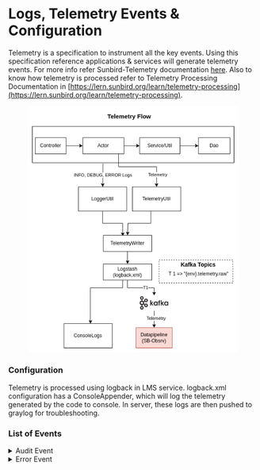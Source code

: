 # Logs, Telemetry Events & Configuration

Telemetry is a specification to instrument all the key events. Using this specification reference applications & services will generate telemetry events. For more info refer Sunbird-Telemetry documentation [here](https://telemetry.sunbird.org/). Also to know how telemetry is processed refer to Telemetry Processing Documentation in [https://lern.sunbird.org/learn/telemetry-processing](https://lern.sunbird.org/learn/telemetry-processing).

<figure><img src="../../../.gitbook/assets/Logs and telemetry.drawio.png" alt=""><figcaption></figcaption></figure>

### Configuration

Telemetry is processed using logback in LMS service. logback.xml configuration has a ConsoleAppender, which will log the telemetry generated by the code to console. In server, these logs are then pushed to graylog for troubleshooting.&#x20;



### List of Events <a href="#list-of-events" id="list-of-events"></a>

<details>

<summary>Audit Event</summary>

```
Sample Event:
{
   "eid":"AUDIT",
   "ets":1649241154959,
   "ver":"3.0",
   "mid":"14e5a964-402c-4291-8fb6-a9f4cd2fb6c3",
   "actor":{
      "id":"a3c92f3f-6957-4626-8196-3951f3157d05",
      "type":"User"
   },
   "context":{
      "channel":"0126796199493140480",
      "pdata":{
         "id":"staging.diksha.app",
         "pid":"lms-service",
         "ver":"1.0"
      },
      "env":"CourseBatch",
      "did":"412acce677943edd5efd7dd0e986cd2bb829862f",
      "cdata":[
         {
            "id":"do_21347643166776524811456",
            "type":"Course"
         },
         {
            "id":"01347652394590208047",
            "type":"CourseBatch"
         },
         {
            "id":"14e5a964-402c-4291-8fb6-a9f4cd2fb6c3",
            "type":"Request"
         }
      ],
      "rollup":{
         
      }
   },
   "object":{
      "id":"a3c92f3f-6957-4626-8196-3951f3157d05",
      "type":"User",
      "rollup":{
         "l1":"do_21347643166776524811456"
      }
   },
   "edata":{
      "state":"Create",
      "type":"enrol",
      "props":[
         "courseId",
         "enrolledDate",
         "userId",
         "batchId",
         "active"
      ]
   }
}
```

</details>

<details>

<summary>Error Event</summary>

```
Sample Event:
{
   "eid":"ERROR",
   "ets":1649235152368,
   "ver":"3.0",
   "mid":"49932122-143e-384a-89e8-8f6c7334856e",
   "actor":{
      "id":"0ced9624-e65b-4fd0-a0d3-2f6e86dd3ef7",
      "type":"User"
   },
   "context":{
      "channel":"01272777697873100812",
      "pdata":{
         "id":"staging.sunbird.portal",
         "pid":"lms-service",
         "ver":"1.0"
      },
      "env":"Batch",
      "did":"4bd1aa17b232e391407a2466931acf1f",
      "cdata":[
         {
            "id":"49932122-143e-384a-89e8-8f6c7334856e",
            "type":"Request"
         }
      ],
      "rollup":{
         
      }
   },
   "edata":{
      "err":"INTERNAL_ERROR",
      "stacktrace":"controllers.BaseController.createCommonExceptionResponse(BaseController.java:501)controllers.BaseCon",
      "errtype":"api_access"
   }
}
```

</details>
